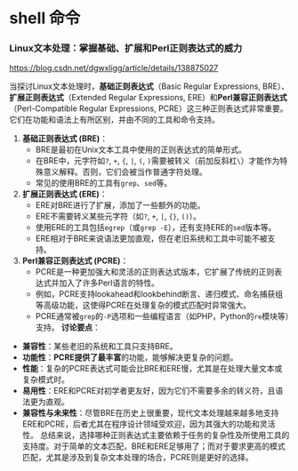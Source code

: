 # shell 命令


### Linux文本处理：掌握基础、扩展和Perl正则表达式的威力
https://blog.csdn.net/dgwxligg/article/details/138875027

当探讨Linux文本处理时，**基础正则表达式**（Basic Regular Expressions, BRE）、**扩展正则表达式**（Extended Regular Expressions, ERE）和**Perl兼容正则表达式**（Perl-Compatible Regular Expressions, PCRE）这三种正则表达式非常重要。它们在功能和语法上有所区别，并由不同的工具和命令支持。

1. **基础正则表达式 (BRE)**：
   - BRE是最初在Unix文本工具中使用的正则表达式的简单形式。
   - 在BRE中，元字符如`?`, `+`, `{`, `|`, `(`, `)`需要被转义（前加反斜杠`\`）才能作为特殊意义解释。否则，它们会被当作普通字符处理。
   - 常见的使用BRE的工具有`grep`、`sed`等。
2. **扩展正则表达式 (ERE)**：
   - ERE对BRE进行了扩展，添加了一些额外的功能。
   - ERE不需要转义某些元字符（如`?`, `+`, `|`, `{}`, `()`）。
   - 使用ERE的工具包括`egrep`（或`grep -E`），还有支持ERE的`sed`版本等。
   - ERE相对于BRE来说语法更加直观，但在老旧系统和工具中可能不被支持。
3. **Perl兼容正则表达式 (PCRE)**：
   - PCRE是一种更加强大和灵活的正则表达式版本，它扩展了传统的正则表达式并加入了许多Perl语言的特性。
   - 例如，PCRE支持lookahead和lookbehind断言、递归模式、命名捕获组等高级功能，这使得PCRE在处理复杂的模式匹配时异常强大。
   - PCRE通常被`grep`的`-P`选项和一些编程语言（如PHP，Python的`re`模块等）支持。
     **讨论要点**：

- **兼容性**：某些老旧的系统和工具只支持BRE。
- **功能性**：**PCRE提供了最丰富**的功能，能够解决更复杂的问题。
- **性能**：复杂的PCRE表达式可能会比BRE和ERE慢，尤其是在处理大量文本或复杂模式时。
- **易用性**：ERE和PCRE对初学者更友好，因为它们不需要多余的转义符，且语法更为直观。
- **兼容性与未来性**：尽管BRE在历史上很重要，现代文本处理越来越多地支持ERE和PCRE，后者尤其在程序设计领域受欢迎，因为其强大的功能和灵活性。
  总结来说，选择哪种正则表达式主要依赖于任务的复杂性及所使用工具的支持度。对于简单的文本匹配，BRE和ERE足够用了；而对于要求更高的模式匹配，尤其是涉及到复杂文本处理的场合，PCRE则是更好的选择。




